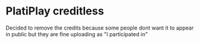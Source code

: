 # PlatiPlay creditless
Decided to remove the credits because some people dont want it to appear in public but they are fine uploading as "I participated in" 
